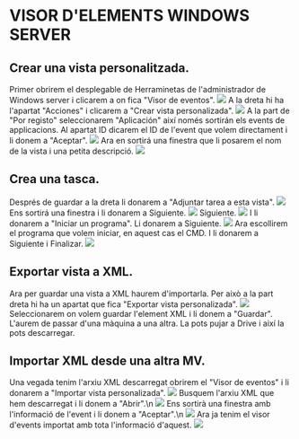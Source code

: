 #  VISOR D'ELEMENTS WINDOWS SERVER 

## Crear una vista personalitzada.
Primer obrirem el desplegable de Herraminetas de l'administrador de Windows server i clicarem a on fica "Visor de eventos".
![ ](1.png)
A la dreta hi ha l'apartat "Acciones" i clicarem a "Crear vista personalizada".
![ ](2.png)
A la part de "Por registo" seleccionarem "Aplicación" així només sortirán els events de applicacions. Al apartat ID dicarem el ID de l'event que volem directament i li donem a "Aceptar".
![ ](3.png)
Ara en sortirá una finestra que li posarem el nom de la vista i una petita descripció.
![ ](5.png)

## Crea una tasca.
Després de guardar a la dreta li donarem a "Adjuntar tarea a esta vista".
![ ](6.png)
Ens sortirá una finestra i li donarem a Siguiente.
![ ](7.png)
Siguiente.
![ ](8.png)
I li donarem a "Iniciar un programa". Li donarem a Siguiente.
![ ](10.png)
Ara escollirem el programa que volem iniciar, en aquest cas el CMD. I li donarem a Siguiente i Finalizar.
![ ](11.png)

## Exportar vista a XML.
Ara per guardar una vista a XML haurem d'importarla. Per això a la part dreta hi ha un apartat que fica "Exportar vista personalizada".
![ ](6.png)
Seleccionarem on volem guardar l'element XML i li donem a "Guardar". L'aurem de passar d'una màquina a una altra. La pots pujar a Drive i així la pots descarregar. 

## Importar XML desde una altra MV.
Una vegada tenim l'arxiu XML descarregat obrirem el "Visor de eventos" i li donarem a "Importar vista personalizada".
![ ](12.png)
Busquem l'arxiu XML que hem descarregat i li donem a "Abrir".\n
![ ](13.png)
Ens sortirà una finestra amb l'informació de l'event i li donem a "Aceptar".\n
![ ](14.png)
Ara ja tenim el visor d'events importat amb tota l'informació d'aquest. 
![ ](14.png)

